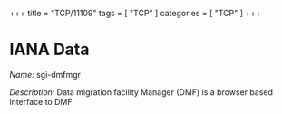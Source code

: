 +++
title = "TCP/11109"
tags = [ "TCP" ]
categories = [ "TCP" ]
+++

# IANA Data

_Name:_ sgi-dmfmgr

_Description:_ Data migration facility Manager (DMF) is a browser based interface to DMF

